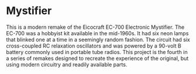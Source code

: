 # Mystifier

This is a modern remake of the Eicocraft EC-700 Electronic Mystifier. The EC-700 was a hobbyist kit available in the mid-1960s. It had six neon lamps that blinked one at a time in a seemingly random fashion. The circuit had six cross-coupled RC relaxation oscillators and was powered by a 90-volt B battery commonly used in portable tube radios. This project is the fourth in a series of remakes designed to recreate the experience of the original, but using modern circuitry and readily available parts.
